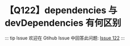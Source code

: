 # 【Q122】dependencies 与 devDependencies 有何区别


::: tip Issue
欢迎在 Gtihub Issue 中回答此问题: [Issue 122](https://github.com/kangyana/daily-question/issues/122)
:::

